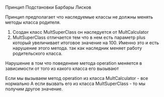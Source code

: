 Принцип Подстановки Барбары Лисков

Принцип предполагает что наследуемые классы не должны менять методы класса родителя.

1. Создан класс MultSuperClass он наследуется от MultCalculator
2. MultSuperClass отличается тем что в нем есть параметр plus который увеличивает итоговое значение на 100.
Именно это и есть нарушение этого метода. так как наследник меняет работу родительского класса.

Нарушение в том что поведенеие метода operation меняется в зависимости от того из какого класса его вызывают

Если мы вызываем метод operation из класса MultCalculator - все нормально А если вызвать его из класса MultSuperClass - то мы получим другое значение.